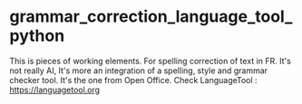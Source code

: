 # grammar_correction_language_tool_python

This is pieces of working elements. For spelling correction of text in FR. It's not really AI, It's more an integration of a spelling, style and grammar checker tool. It's the one from Open Office. Check LanguageTool : https://languagetool.org




